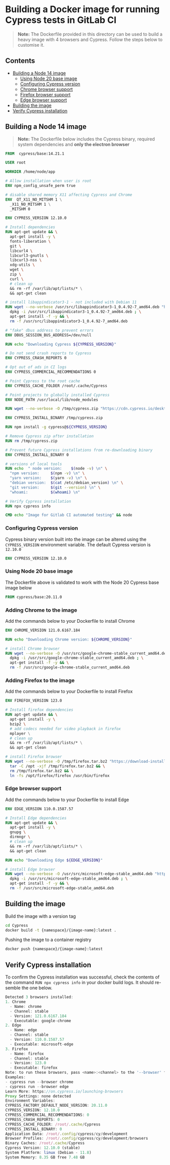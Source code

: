 # Building a Docker image for running Cypress tests in GitLab CI

> **Note:** The Dockerfile provided in this directory can be used to build a heavy image with 4 browsers and Cypress. Follow the steps below to customise it.

## Contents

* [Building a Node 14 image](#building-a-node-14-image)
    * [Using Node 20 base image](#using-node-20-base-image)
    * [Configuring Cypress version](#configuring-cypress-version)
    * [Chrome browser support]()
    * [Firefox browser support](#adding-firefox-to-the-image)
    * [Edge browser support](#edge-browser-support)
* [Building the image](#building-the-image)  
* [Verify Cypress installation](#verify-cypress-installation)  

## Building a Node 14 image

> **Note:** The Dockerfile below includes the Cypress binary, required system dependencies and **only the electron browser**

```Dockerfile
FROM  cypress/base:14.21.1

USER root

WORKDIR /home/node/app

# Allow installation when user is root
ENV npm_config_unsafe_perm true

# disable shared memory X11 affecting Cypress and Chrome
ENV  QT_X11_NO_MITSHM 1 \
  _X11_NO_MITSHM 1 \
  _MITSHM 0 

ENV CYPRESS_VERSION 12.10.0

# Install dependencies
RUN apt-get update && \
  apt-get install -y \
  fonts-liberation \
  git \
  libcurl4 \
  libcurl3-gnutls \
  libcurl3-nss \
  xdg-utils \
  wget \
  zip \
  curl \
  # clean up
  && rm -rf /var/lib/apt/lists/* \
  && apt-get clean

# install libappindicator3-1 - not included with Debian 11
RUN wget --no-verbose /usr/src/libappindicator3-1_0.4.92-7_amd64.deb "http://ftp.us.debian.org/debian/pool/main/liba/libappindicator/libappindicator3-1_0.4.92-7_amd64.deb" && \
  dpkg -i /usr/src/libappindicator3-1_0.4.92-7_amd64.deb ; \
  apt-get install -f -y && \
  rm -f /usr/src/libappindicator3-1_0.4.92-7_amd64.deb

# "fake" dbus address to prevent errors
ENV DBUS_SESSION_BUS_ADDRESS=/dev/null

RUN echo "Downloading Cypress ${CYPRESS_VERSION}"

# Do not send crash reports to Cypress
ENV CYPRESS_CRASH_REPORTS 0

# Opt out of ads in CI logs
ENV CYPRESS_COMMERCIAL_RECOMMENDATIONS 0

# Point Cypress to the root cache
ENV CYPRESS_CACHE_FOLDER /root/.cache/Cypress

# Point projects to globally installed Cypress
ENV NODE_PATH /usr/local/lib/node_modules

RUN wget --no-verbose -O /tmp/cypress.zip "https://cdn.cypress.io/desktop/${CYPRESS_VERSION}/linux-x64/cypress.zip"

ENV CYPRESS_INSTALL_BINARY /tmp/cypress.zip 

RUN npm install -g cypress@${CYPRESS_VERSION}

# Remove Cypress zip after installation
RUN rm /tmp/cypress.zip

# Prevent future Cypress installations from re-downloading binary
ENV CYPRESS_INSTALL_BINARY 0

# versions of local tools
RUN echo  " node version:    $(node -v) \n" \
  "npm version:     $(npm -v) \n" \
  "yarn version:    $(yarn -v) \n" \
  "debian version:  $(cat /etc/debian_version) \n" \
  "git version:     $(git --version) \n" \
  "whoami:          $(whoami) \n"

# Verify Cypress installation
RUN npx cypress info

CMD echo "Image for Gitlab CI automated testing" && node
```

### Configuring Cypress version

Cypress binary version built into the image can be altered using the `CYPRESS_VERSION` environment variable. The default Cypress version is `12.10.0`

```Dockerfile
ENV CYPRESS_VERSION 12.10.0
```

### Using Node 20 base image

The Dockerfile above is validated to work with the Node 20 Cypress base image below

```Dockerfile
FROM cypress/base:20.11.0
```

### Adding Chrome to the image

Add the commands below to your Dockerfile to install Chrome

```Dockerfile
ENV CHROME_VERSION 121.0.6167.184

RUN echo "Downloading Chrome version: ${CHROME_VERSION}"

# install Chrome browser
RUN wget --no-verbose -O /usr/src/google-chrome-stable_current_amd64.deb "http://dl.google.com/linux/chrome/deb/pool/main/g/google-chrome-stable/google-chrome-stable_${CHROME_VERSION}-1_amd64.deb" && \
  dpkg -i /usr/src/google-chrome-stable_current_amd64.deb ; \
  apt-get install -f -y && \
  rm -f /usr/src/google-chrome-stable_current_amd64.deb
```

### Adding Firefox to the image

Add the commands below to your Dockerfile to install Firefox

```Dockerfile
ENV FIREFOX_VERSION 123.0

# Install firefox dependencies
RUN apt-get update && \
  apt-get install -y \
  bzip2 \
  # add codecs needed for video playback in firefox
  mplayer \
  # clean up
  && rm -rf /var/lib/apt/lists/* \
  && apt-get clean

# install Firefox browser
RUN wget --no-verbose -O /tmp/firefox.tar.bz2 "https://download-installer.cdn.mozilla.net/pub/firefox/releases/${FIREFOX_VERSION}/linux-x86_64/en-GB/firefox-${FIREFOX_VERSION}.tar.bz2" && \
  tar -C /opt -xjf /tmp/firefox.tar.bz2 && \
  rm /tmp/firefox.tar.bz2 && \
  ln -fs /opt/firefox/firefox /usr/bin/firefox
```

### Edge browser support
Add the commands below to your Dockerfile to install Edge

```Dockerfile
ENV EDGE_VERSION 110.0.1587.57

# Install Edge dependencies
RUN apt-get update && \
  apt-get install -y \
  gnupg \
  dirmngr \
  # clean up
  && rm -rf /var/lib/apt/lists/* \
  && apt-get clean

RUN echo "Downloading Edge ${EDGE_VERSION}"

# install Edge browser
RUN wget --no-verbose -O /usr/src/microsoft-edge-stable_amd64.deb "https://packages.microsoft.com/repos/edge/pool/main/m/microsoft-edge-stable/microsoft-edge-stable_${EDGE_VERSION}-1_amd64.deb" && \
  dpkg -i /usr/src/microsoft-edge-stable_amd64.deb ; \
  apt-get install -f -y && \
  rm -f /usr/src/microsoft-edge-stable_amd64.deb
```

## Building the image

Build the image with a version tag

```bash
cd Cypress
docker build -t {namespace}/{image-name}:latest .
```

Pushing the image to a container registry

```sh
docker push {namespace}/{image-name}:latest
```

## Verify Cypress installation
To confirm the Cypress installation was successful, check the contents of the command `RUN npx cypress info` in your docker build logs. It should re-semble the one below.

```ts
Detected 3 browsers installed:
1. Chrome
  - Name: chrome
  - Channel: stable
  - Version: 121.0.6167.184
  - Executable: google-chrome
2. Edge
  - Name: edge
  - Channel: stable
  - Version: 110.0.1587.57
  - Executable: microsoft-edge
3. Firefox
  - Name: firefox
  - Channel: stable
  - Version: 123.0
  - Executable: firefox
Note: to run these browsers, pass <name>:<channel> to the '--browser' field
Examples:
- cypress run --browser chrome
- cypress run --browser edge
Learn More: https://on.cypress.io/launching-browsers
Proxy Settings: none detected
Environment Variables:
CYPRESS_FACTORY_DEFAULT_NODE_VERSION: 20.11.0
CYPRESS_VERSION: 12.10.0
CYPRESS_COMMERCIAL_RECOMMENDATIONS: 0
CYPRESS_CRASH_REPORTS: 0
CYPRESS_CACHE_FOLDER: /root/.cache/Cypress
CYPRESS_INSTALL_BINARY: 0
Application Data: /root/.config/cypress/cy/development
Browser Profiles: /root/.config/cypress/cy/development/browsers
Binary Caches: /root/.cache/Cypress
Cypress Version: 12.10.0 (stable)
System Platform: linux (Debian - 11.8)
System Memory: 8.35 GB free 7.48 GB
```